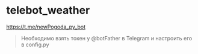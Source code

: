 # telebot_weather
https://t.me/newPogoda_py_bot

> Необходимо взять токен у @botFather в Telegram 
> и настроить его в config.py
